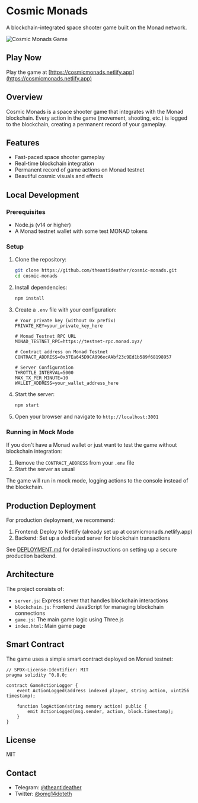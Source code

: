 # Cosmic Monads

A blockchain-integrated space shooter game built on the Monad network.

![Cosmic Monads Game](https://cosmicmonads.netlify.app/screenshot.png)

## Play Now

Play the game at [https://cosmicmonads.netlify.app](https://cosmicmonads.netlify.app)

## Overview

Cosmic Monads is a space shooter game that integrates with the Monad blockchain. Every action in the game (movement, shooting, etc.) is logged to the blockchain, creating a permanent record of your gameplay.

## Features

- Fast-paced space shooter gameplay
- Real-time blockchain integration
- Permanent record of game actions on Monad testnet
- Beautiful cosmic visuals and effects

## Local Development

### Prerequisites

- Node.js (v14 or higher)
- A Monad testnet wallet with some test MONAD tokens

### Setup

1. Clone the repository:
   ```bash
   git clone https://github.com/theantideather/cosmic-monads.git
   cd cosmic-monads
   ```

2. Install dependencies:
   ```bash
   npm install
   ```

3. Create a `.env` file with your configuration:
   ```
   # Your private key (without 0x prefix)
   PRIVATE_KEY=your_private_key_here
   
   # Monad Testnet RPC URL
   MONAD_TESTNET_RPC=https://testnet-rpc.monad.xyz/
   
   # Contract address on Monad Testnet
   CONTRACT_ADDRESS=0x37Ea645D9CA096ecAAbf23c9Ed1b589f68198957
   
   # Server Configuration
   THROTTLE_INTERVAL=5000
   MAX_TX_PER_MINUTE=10
   WALLET_ADDRESS=your_wallet_address_here
   ```

4. Start the server:
   ```bash
   npm start
   ```

5. Open your browser and navigate to `http://localhost:3001`

### Running in Mock Mode

If you don't have a Monad wallet or just want to test the game without blockchain integration:

1. Remove the `CONTRACT_ADDRESS` from your `.env` file
2. Start the server as usual

The game will run in mock mode, logging actions to the console instead of the blockchain.

## Production Deployment

For production deployment, we recommend:

1. Frontend: Deploy to Netlify (already set up at cosmicmonads.netlify.app)
2. Backend: Set up a dedicated server for blockchain transactions

See [DEPLOYMENT.md](DEPLOYMENT.md) for detailed instructions on setting up a secure production backend.

## Architecture

The project consists of:

- `server.js`: Express server that handles blockchain interactions
- `blockchain.js`: Frontend JavaScript for managing blockchain connections
- `game.js`: The main game logic using Three.js
- `index.html`: Main game page

## Smart Contract

The game uses a simple smart contract deployed on Monad testnet:

```solidity
// SPDX-License-Identifier: MIT
pragma solidity ^0.8.0;

contract GameActionLogger {
    event ActionLogged(address indexed player, string action, uint256 timestamp);
    
    function logAction(string memory action) public {
        emit ActionLogged(msg.sender, action, block.timestamp);
    }
}
```

## License

MIT

## Contact

- Telegram: [@theantideather](https://t.me/theantideather)
- Twitter: [@omg14doteth](https://x.com/omg14doteth) 